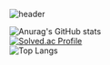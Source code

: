![header](https://capsule-render.vercel.app/api?type=venom&color=random&height=300&section=header&text=Welcome%20my%20github!&fontSize=90)

![Anurag's GitHub stats](https://github-readme-stats.vercel.app/api?username=yuntasha&show_icons=true&theme=radical)   
[![Solved.ac Profile](http://mazassumnida.wtf/api/v2/generate_badge?boj=백준아이디)](https://solved.ac/jaljayo85/)   
![Top Langs](https://github-readme-stats.vercel.app/api/top-langs/?username=yuntasha&layout=compact)   
<!--
**yuntasha/yuntasha** is a ✨ _special_ ✨ repository because its `README.md` (this file) appears on your GitHub profile.

Here are some ideas to get you started:

- 🔭 I’m currently working on ...
- 🌱 I’m currently learning ...
- 👯 I’m looking to collaborate on ...
- 🤔 I’m looking for help with ...
- 💬 Ask me about ...
- 📫 How to reach me: ...
- 😄 Pronouns: ...
- ⚡ Fun fact: ...
-->
